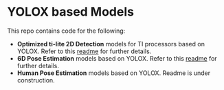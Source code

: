 # YOLOX based Models
This repo contains code for the following:
* **Optimized ti-lite 2D Detection** models for TI processors based on YOLOX. Refer to this [readme](./README_2d_od.md) for further details.
* **6D Pose Estimation** models based on YOLOX. Refer to this [readme](./README_6d_pose.md) for further details.
* **Human Pose Estimation** models based on YOLOX. Readme is under construction.